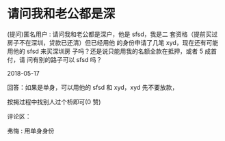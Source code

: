 # 请问我和老公都是深

(提问)匿名用户 : 请问我和老公都是深户，他是 sfsd，我是二 套资格（提前买过房子不在深圳，贷款已还清）但已经用他 的身份申请了几笔 xyd，现在还有可能用他的 sfsd 来买深圳房 子吗？还是说只能用我的名额全款在抵押，或者 5 成首付，请 问有别的路子可以 sfsd 吗？

2018-05-17

回答：如果是单身，可以用他的 sfsd 和 xyd，xyd 先不要放款，

按揭过程中找别人过个桥即可(0 赞)

评论区：

弗悔 : 用单身身份
